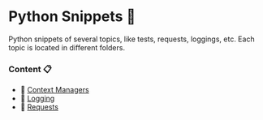 # Python Snippets :snake:

Python snippets of several topics, like tests, requests, loggings, etc. Each topic is located in different folders.

### Content :clipboard:
- :dizzy: [Context Managers](./context_managers)
- :flashlight: [Logging](./logging)
- :satellite: [Requests](./requests)